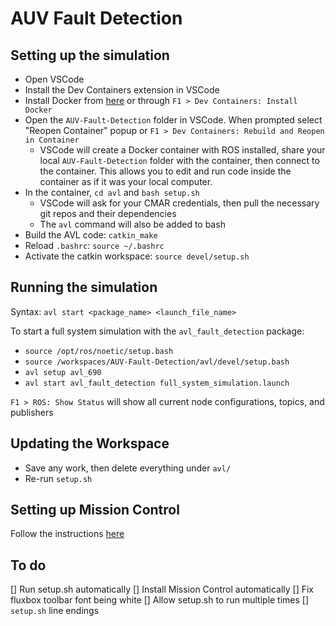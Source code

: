 # AUV Fault Detection

## Setting up the simulation
- Open VSCode
- Install the Dev Containers extension in VSCode
- Install Docker from [here](https://docs.docker.com/get-docker/) or through `F1 > Dev Containers: Install Docker`
- Open the `AUV-Fault-Detection` folder in VSCode. When prompted select "Reopen Container" popup or `F1 > Dev Containers: Rebuild and Reopen in Container`
    - VSCode will create a Docker container with ROS installed, share your local `AUV-Fault-Detection` folder with the container, then connect to the container. This allows you to edit and run code inside the container as if it was your local computer.
- In the container, `cd avl` and `bash setup.sh`
    - VSCode will ask for your CMAR credentials, then pull the necessary git repos and their dependencies
    - The `avl` command will also be added to bash
- Build the AVL code: `catkin_make`
- Reload `.bashrc`: `source ~/.bashrc`
- Activate the catkin workspace: `source devel/setup.sh`

## Running the simulation
Syntax: `avl start <package_name> <launch_file_name>`

To start a full system simulation with the `avl_fault_detection` package:
- `source /opt/ros/noetic/setup.bash`
- `source /workspaces/AUV-Fault-Detection/avl/devel/setup.bash`
- `avl setup avl_690`
- `avl start avl_fault_detection full_system_simulation.launch`

`F1 > ROS: Show Status` will show all current node configurations, topics, and publishers

## Updating the Workspace
- Save any work, then delete everything under `avl/`
- Re-run `setup.sh`

## Setting up Mission Control
Follow the instructions [here](https://cmar.ece.vt.edu/avl/user-interface/avl_mission_control)

## To do
[] Run setup.sh automatically
[] Install Mission Control automatically
[] Fix fluxbox toolbar font being white
[] Allow setup.sh to run multiple times
[] `setup.sh` line endings